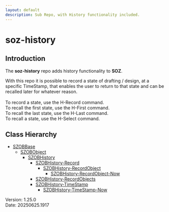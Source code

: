 ```yaml
---
layout: default
description: Sub Repo, with History functionality included.
---
```


# soz-history

## Introduction

The **soz-history** repo adds history functionality to **SOZ**.

With this repo it is possible to record a state of drafting / design, at a specific TimeStamp, that enables the user to return to that state and can be recalled later for whatever reason.  
<br>
To record a state, use the H-Record command.  
To recall the first state, use the H-First command.  
To recall the last state, use the H-Last command.  
To recall a state, use the H-Select command.  

## Class Hierarchy

- [SZOBBase](/classes/SZOBBase.html)
  - [SZOBObject](/classes/SZOBObject.html)
    - [SZOBHistory](/classes/SZOBHistory.html)
      - [SZOBHistory-Record](/classes/SZOBHistory-Record.html)
        - [SZOBHistory-RecordObject](/classes/SZOBHistory-RecordObject.html)
          - [SZOBHistory-RecordObject-Now](/classes/SZOBHistory-RecordObject-Now.html)
      - [SZOBHistory-RecordObjects](/classes/SZOBHistory-RecordObjects.html)
      - [SZOBHistory-TimeStamp](/classes/SZOBHistory-TimeStamp.html)
        - [SZOBHistory-TimeStamp-Now](/classes/SZOBHistory-TimeStamp-Now.html)

Version:  1.25.0
<br>
Date: 20250625.1917
